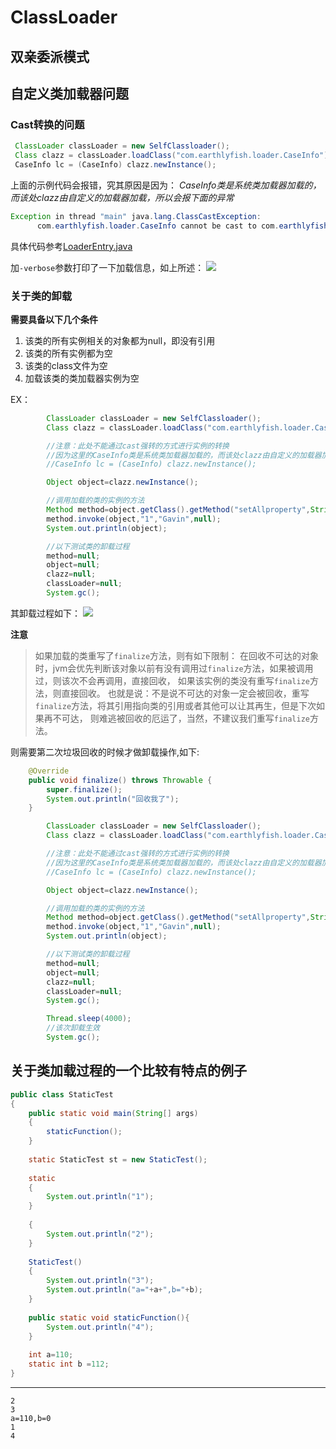 # ClassLoader

## 双亲委派模式

## 自定义类加载器问题

### Cast转换的问题

```java
 ClassLoader classLoader = new SelfClassloader();
 Class clazz = classLoader.loadClass("com.earthlyfish.loader.CaseInfo");
 CaseInfo lc = (CaseInfo) clazz.newInstance();   
```

上面的示例代码会报错，究其原因是因为：
*CaseInfo类是系统类加载器加载的，而该处clazz由自定义的加载器加载，所以会报下面的异常*

```java
Exception in thread "main" java.lang.ClassCastException:
      com.earthlyfish.loader.CaseInfo cannot be cast to com.earthlyfish.loader.CaseInfo
```

具体代码参考[LoaderEntry.java](./src/com/earthlyfish/loader/CaseInfo/LoaderEntry.java)

加`-verbose`参数打印了一下加载信息，如上所述：
![](../../image/self_load_cast.png)

### 关于类的卸载

**需要具备以下几个条件**

1. 该类的所有实例相关的对象都为null，即没有引用
2. 该类的所有实例都为空
3. 该类的class文件为空
4. 加载该类的类加载器实例为空

EX：

```java
        ClassLoader classLoader = new SelfClassloader();
        Class clazz = classLoader.loadClass("com.earthlyfish.loader.CaseInfo");

        //注意：此处不能通过cast强转的方式进行实例的转换
        //因为这里的CaseInfo类是系统类加载器加载的，而该处clazz由自定义的加载器加载
        //CaseInfo lc = (CaseInfo) clazz.newInstance();

        Object object=clazz.newInstance();

        //调用加载的类的实例的方法
        Method method=object.getClass().getMethod("setAllproperty",String.class,String.class,String.class);
        method.invoke(object,"1","Gavin",null);
        System.out.println(object);

        //以下测试类的卸载过程
        method=null;
        object=null;
        clazz=null;
        classLoader=null;
        System.gc();
```

其卸载过程如下：
![](../../image/self_unload.png)

**注意**

> 如果加载的类重写了`finalize`方法，则有如下限制：
> 在回收不可达的对象时，jvm会优先判断该对象以前有没有调用过`finalize`方法，如果被调用过，则该次不会再调用，直接回收，
> 如果该实例的类没有重写`finalize`方法，则直接回收。
> 也就是说：不是说不可达的对象一定会被回收，重写`finalize`方法，将其引用指向类的引用或者其他可以让其再生，但是下次如果再不可达，
> 则难逃被回收的厄运了，当然，不建议我们重写`finalize`方法。

则需要第二次垃圾回收的时候才做卸载操作,如下:

```java
    @Override
    public void finalize() throws Throwable {
        super.finalize();
        System.out.println("回收我了");
    }
```

```java
        ClassLoader classLoader = new SelfClassloader();
        Class clazz = classLoader.loadClass("com.earthlyfish.loader.CaseInfo");

        //注意：此处不能通过cast强转的方式进行实例的转换
        //因为这里的CaseInfo类是系统类加载器加载的，而该处clazz由自定义的加载器加载
        //CaseInfo lc = (CaseInfo) clazz.newInstance();

        Object object=clazz.newInstance();

        //调用加载的类的实例的方法
        Method method=object.getClass().getMethod("setAllproperty",String.class,String.class,String.class);
        method.invoke(object,"1","Gavin",null);
        System.out.println(object);

        //以下测试类的卸载过程
        method=null;
        object=null;
        clazz=null;
        classLoader=null;
        System.gc();

        Thread.sleep(4000);
        //该次卸载生效
        System.gc();
```

## 关于类加载过程的一个比较有特点的例子

```java
public class StaticTest
{
    public static void main(String[] args)
    {
        staticFunction();
    }
 
    static StaticTest st = new StaticTest();
 
    static
    {
        System.out.println("1");
    }
 
    {
        System.out.println("2");
    }
 
    StaticTest()
    {
        System.out.println("3");
        System.out.println("a="+a+",b="+b);
    }
 
    public static void staticFunction(){
        System.out.println("4");
    }
 
    int a=110;
    static int b =112;
}
```

------

```
2
3
a=110,b=0
1
4
```

## 